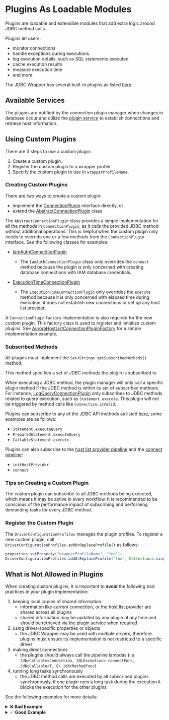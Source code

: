 # Plugins As Loadable Modules
Plugins are loadable and extensible modules that add extra logic around JDBC method calls.

Plugins let users:
- monitor connections
- handle exceptions during executions
- log execution details, such as SQL statements executed
- cache execution results
- measure execution time
- and more

The JDBC Wrapper has several built-in plugins as listed [here](../using-the-jdbc-wrapper/UsingTheJdbcWrapper.md#list-of-available-plugins).

## Available Services

The plugins are notified by the connection plugin manager when changes in database occur and utilize the [plugin service](./PluginService.md) to establish connections and retrieve host information. 

## Using Custom Plugins

There are 3 steps to use a custom plugin:
1. Create a custom plugin.
2. Register the custom plugin to a wrapper profile.
3. Specify the custom plugin to use in `wrapperProfileName`.

### Creating Custom Plugins

There are two ways to create a custom plugin:
- implement the [ConnectionPlugin](../../wrapper/src/main/java/com/amazon/awslabs/jdbc/ConnectionPlugin.java) interface directly, or
- extend the [AbstractConnectionPlugin](../../wrapper/src/main/java/com/amazon/awslabs/jdbc/plugin/AbstractConnectionPlugin.java) class

The `AbstractConnectionPlugin` class provides a simple implementation for all the methods in `ConnectionPlugin`,
as it calls the provided JDBC method without additional operations. This is helpful when the custom plugin only needs to override one or a few methods from the `ConnectionPlugin` interface.
See the following classes for examples:

- [IamAuthConnectionPlugin](../../wrapper/src/main/java/com/amazon/awslabs/jdbc/plugin/IamAuthConnectionPlugin.java)
    - The `IamAuthConnectionPlugin` class only overrides the `connect` method because the plugin is only concerned with creating
      database connections with IAM database credentials.

- [ExecutionTimeConnectionPlugin](../../wrapper/src/main/java/com/amazon/awslabs/jdbc/plugin/ExecutionTimeConnectionPlugin.java)
    - The `ExecutionTimeConnectionPlugin` only overrides the `execute` method because it is only concerned with elapsed time during execution, it does not establish new connections or set up any host list provider.

A `ConnectionPluginFactory` implementation is also required for the new custom plugin. This factory class is used to register and initialize custom plugins.
See [AuroraHostListConnectionPluginFactory](../../wrapper/src/main/java/com/amazon/awslabs/jdbc/plugin/AuroraHostListConnectionPluginFactory.java) for a simple implementation example.

### Subscribed Methods

All plugins must implement the `Set<String> getSubscribedMethods()` method.

This method specifies a set of JDBC methods the plugin is subscribed to.

When executing a JDBC method, the plugin manager will only call a specific plugin method if the JDBC method is within its set of subscribed methods.
For instance, [LogQueryConnectionPlugin](../../wrapper/src/main/java/com/amazon/awslabs/jdbc/plugin/LogQueryConnectionPlugin.java) only subscribes to JDBC methods related to query execution, such as `Statement.execute`. This plugin will not be triggered by method calls like `Connection.isValid`.

Plugins can subscribe to any of the JDBC API methods as listed [here](https://docs.oracle.com/javase/8/docs/api/java/sql/package-summary.html), some examples are as follows:

- `Statement.executeQuery`
- `PreparedStatement.executeQuery`
- `CallableStatement.execute`

Plugins can also subscribe to the [host list provider pipeline](./Pipelines.md#host-list-provider-pipeline) and the [connect pipeline](./Pipelines.md#connect-pipeline):

- `initHostProvider`
- `connect`

### Tips on Creating a Custom Plugin

The custom plugin can subscribe to all JDBC methods being executed, which means it may be active in every workflow.
It is recommended to be conscious of the performance impact of subscribing and performing demanding tasks for every JDBC method.

### Register the Custom Plugin
The `DriverConfigurationProfiles` manages the plugin profiles.
To register a new custom plugin, call `DriverConfigurationProfiles.addOrReplaceProfile()` as follows:

```java
properties.setProperty("wrapperProfileName", "foo");
DriverConfigurationProfiles.addOrReplaceProfile("foo", Collections.singletonList(FooPluginFactory.class));
```

## What is Not Allowed in Plugins

When creating custom plugins, it is important to **avoid** the following bad practices in your plugin implementation:

1. keeping local copies of shared information
   - information like current connection, or the host list provider are shared across all plugins
   - shared information may be updated by any plugin at any time and should be retrieved via the plugin service when required
2. using driver-specific properties or objects
   - the JDBC Wrapper may be used with multiple drivers, therefore plugins must ensure its implementation is not restricted to a specific driver
3. making direct connections
   - the plugins should always call the pipeline lambdas (i.e. `JdbcCallable<Connection, SQLException> connectFunc`, `JdbcCallable<T, E> jdbcMethodFunc`)
4. running long tasks synchronously
   - the JDBC method calls are executed by all subscribed plugins synchronously, if one plugin runs a long task during the execution it blocks the execution for the other plugins

See the following examples for more details:

<details><summary>❌ <strong>Bad Example</strong></summary>

```java
public class BadPlugin extends AbstractConnectionPlugin {
    PluginService pluginService;
    HostListProvider hostListProvider;
    Properties props;

    BadPlugin(PluginService pluginService, Properties props) {
        this.pluginService = pluginService;
        this.props = props;

        // Bad Practice #1: keeping local copies of items
        // Plugins should not keep local copies of the host list provider, the topology or the connection.
        // Host list provider is kept in the Plugin Service and can be modified by other plugins,
        // therefore it should be retrieved by calling pluginService.getHostListProvider() when it is needed.
        this.hostListProvider = this.pluginService.getHostListProvider();
    }

    @Override
    public Set<String> getSubscribedMethods() {
        return new HashSet<>(Collections.singletonList("*"));
    }

    @Override
    public Connection connect(String driverProtocol, HostSpec hostSpec, Properties props, boolean isInitialConnection,
            JdbcCallable<Connection, SQLException> connectFunc) throws SQLException {
        // Bad Practice #2: using driver-specific objects.
        // Not all drivers support the same configuration parameters. For instance, while MySQL Connector/J Supports "database",
        // PGJDBC uses "dbname" for database names.
        if (props.getProperty("database") == null) {
            props.setProperty("database", "defaultDatabase");
        }

        // Bad Practice #3: Making direct connections
        return DriverManager.getConnection(props.getProperty("url"), props);
    }    
}
```
</details>

<details><summary>✅ <strong>Good Example</strong></summary>

```java
public class GoodExample extends AbstractConnectionPlugin {
    PluginService pluginService;
    HostListProvider hostListProvider;
    Properties props;

    GoodExample(PluginService pluginService, Properties props) {
        this.pluginService = pluginService;
        this.props = props;
    }

    @Override
    public Set<String> getSubscribedMethods() {
        return new HashSet<>(Collections.singletonList("*"));
    }

    @Override
    public <T, E extends Exception> T execute(
        final Class<T> resultClass,
        final Class<E> exceptionClass,
        final Object methodInvokeOn,
        final String methodName,
        final JdbcCallable<T, E> jdbcMethodFunc,
        final Object[] jdbcMethodArgs)
        throws E {
      if (this.pluginService.getHosts().isEmpty()) {
        // Re-fetch host information if it is empty.
        this.pluginService.forceRefreshHostList();
      }
      return jdbcMethodFunc.call();
    }

    @Override
    public Connection connect(String driverProtocol, HostSpec hostSpec, Properties props, boolean isInitialConnection,
            JdbcCallable<Connection, SQLException> connectFunc) throws SQLException {
        if (PropertyDefinition.USER.getString(props) == null) {
            PropertyDefinition.TARGET_DRIVER_USER_PROPERTY_NAME.set(props, "defaultUser");
        }

        // Call the pipeline lambda to connect.
        return connectFunc.call();
    }
}
```
</details>

